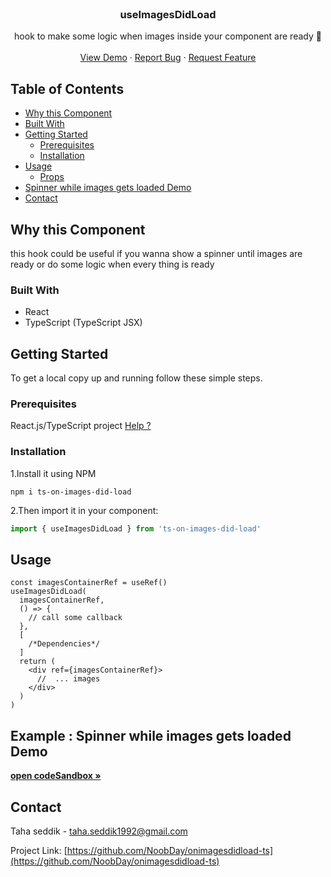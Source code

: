 <!-- PROJECT LOGO -->
<br />
<p align="center">

  <h3 align="center">useImagesDidLoad</h3>

  <p align="center">
    hook to make some logic when images inside your component are ready 🏹 
    <br />
    <br />
    <a href="https://codesandbox.io/s/autumn-sun-pqlx2?file=/src/App.tsx">View Demo</a>
    ·
    <a href="https://github.com/NoobDay/on-images-did-load/issues">Report Bug</a>
    ·
    <a href="https://github.com/NoobDay/on-images-did-load/issues">Request Feature</a>
  </p>
</p>

<!-- TABLE OF CONTENTS -->

## Table of Contents

- [Why this Component](#why)
- [Built With](#built-with)
- [Getting Started](#getting-started)
  - [Prerequisites](#prerequisites)
  - [Installation](#installation)
- [Usage](#usage)
  - [Props](#props)
- [Spinner while images gets loaded Demo](#demo)
- [Contact](#contact)

<!-- ABOUT THE PROJECT -->

## Why this Component

this hook could be useful if you wanna show a spinner until images are ready or do some logic when every thing is ready

<!-- BUILT WITH -->

### Built With

- React
- TypeScript (TypeScript JSX)

<!-- GETTING STARTED -->

## Getting Started

To get a local copy up and running follow these simple steps.

### Prerequisites

React.js/TypeScript project <a href="https://create-react-app.dev/docs/adding-typescript/"> Help ?</a>

### Installation

1.Install it using NPM

```npm
npm i ts-on-images-did-load
```

2.Then import it in your component:

```js
import { useImagesDidLoad } from 'ts-on-images-did-load'
```

<!-- USAGE EXAMPLES -->

## Usage

```tsx
const imagesContainerRef = useRef()
useImagesDidLoad(
  imagesContainerRef,
  () => {
    // call some callback
  },
  [
    /*Dependencies*/
  ]
  return (
    <div ref={imagesContainerRef}>
      //  ... images
    </div>
  )
)
```

## Example : Spinner while images gets loaded Demo

<a href="https://codesandbox.io/s/autumn-sun-pqlx2?file=/src/App.tsx">
<strong>open codeSandbox »</strong> 
</a>

<!-- CONTACT -->

## Contact

Taha seddik - taha.seddik1992@gmail.com

Project Link: [https://github.com/NoobDay/onimagesdidload-ts](https://github.com/NoobDay/onimagesdidload-ts)
